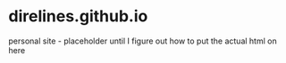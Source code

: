# direlines.github.io
personal site - placeholder until I figure out how to put the actual html on here